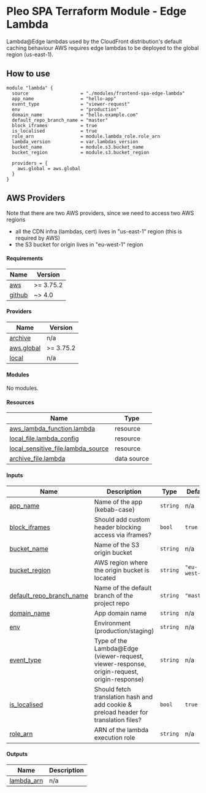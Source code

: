 # Pleo SPA Terraform Module - Edge Lambda

Lambda@Edge lambdas used by the CloudFront distribution's default caching
behaviour AWS requires edge lambdas to be deployed to the global region
(us-east-1).

## How to use

```hcl
module "lambda" {
  source                   = "./modules/frontend-spa-edge-lambda"
  app_name                 = "hello-app"
  event_type               = "viewer-request"
  env                      = "production"
  domain_name              = "hello.example.com"
  default_repo_branch_name = "master"
  block_iframes            = true
  is_localised             = true
  role_arn                 = module.lambda_role.role_arn
  lambda_version           = var.lambdas_version
  bucket_name              = module.s3.bucket_name
  bucket_region            = module.s3.bucket_region

  providers = {
    aws.global = aws.global
  }
}
```

## AWS Providers

Note that there are two AWS providers, since we need to access two AWS regions

- all the CDN infra (lambdas, cert) lives in "us-east-1" region (this is
  required by AWS)
- the S3 bucket for origin lives in "eu-west-1" region

<!-- BEGIN_TF_DOCS -->
#### Requirements

| Name | Version |
|------|---------|
| <a name="requirement_aws"></a> [aws](#requirement\_aws) | >= 3.75.2 |
| <a name="requirement_github"></a> [github](#requirement\_github) | ~> 4.0 |

#### Providers

| Name | Version |
|------|---------|
| <a name="provider_archive"></a> [archive](#provider\_archive) | n/a |
| <a name="provider_aws.global"></a> [aws.global](#provider\_aws.global) | >= 3.75.2 |
| <a name="provider_local"></a> [local](#provider\_local) | n/a |

#### Modules

No modules.

#### Resources

| Name | Type |
|------|------|
| [aws_lambda_function.lambda](https://registry.terraform.io/providers/hashicorp/aws/latest/docs/resources/lambda_function) | resource |
| [local_file.lambda_config](https://registry.terraform.io/providers/hashicorp/local/latest/docs/resources/file) | resource |
| [local_sensitive_file.lambda_source](https://registry.terraform.io/providers/hashicorp/local/latest/docs/resources/sensitive_file) | resource |
| [archive_file.lambda](https://registry.terraform.io/providers/hashicorp/archive/latest/docs/data-sources/file) | data source |

#### Inputs

| Name | Description | Type | Default | Required |
|------|-------------|------|---------|:--------:|
| <a name="input_app_name"></a> [app\_name](#input\_app\_name) | Name of the app (kebab-case) | `string` | n/a | yes |
| <a name="input_block_iframes"></a> [block\_iframes](#input\_block\_iframes) | Should add custom header blocking access via iframes? | `bool` | `true` | no |
| <a name="input_bucket_name"></a> [bucket\_name](#input\_bucket\_name) | Name of the S3 origin bucket | `string` | n/a | yes |
| <a name="input_bucket_region"></a> [bucket\_region](#input\_bucket\_region) | AWS region where the origin bucket is located | `string` | `"eu-west-1"` | no |
| <a name="input_default_repo_branch_name"></a> [default\_repo\_branch\_name](#input\_default\_repo\_branch\_name) | Name of the default branch of the project repo | `string` | `"master"` | no |
| <a name="input_domain_name"></a> [domain\_name](#input\_domain\_name) | App domain name | `string` | n/a | yes |
| <a name="input_env"></a> [env](#input\_env) | Environment (production/staging) | `string` | n/a | yes |
| <a name="input_event_type"></a> [event\_type](#input\_event\_type) | Type of the Lambda@Edge (viewer-request, viewer-response, origin-request, origin-response) | `string` | n/a | yes |
| <a name="input_is_localised"></a> [is\_localised](#input\_is\_localised) | Should fetch translation hash and add cookie & preload header for translation files? | `bool` | `true` | no |
| <a name="input_role_arn"></a> [role\_arn](#input\_role\_arn) | ARN of the lambda execution role | `string` | n/a | yes |

#### Outputs

| Name | Description |
|------|-------------|
| <a name="output_lambda_arn"></a> [lambda\_arn](#output\_lambda\_arn) | n/a |
<!-- END_TF_DOCS -->
